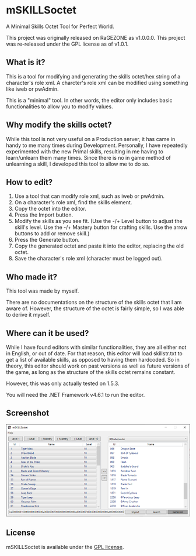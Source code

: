 # mSKILLSoctet

A Minimal Skills Octet Tool for Perfect World.

This project was originally released on RaGEZONE as v1.0.0.0. This project was
re-released under the GPL license as of v1.0.1.

## What is it?

This is a tool for modifying and generating the skills octet/hex string of a
character's role xml. A charcter's role xml can be modified using something like
iweb or pwAdmin.

This is a "minimal" tool. In other words, the editor only includes basic
functionalities to allow you to modify values.

## Why modify the skills octet?

While this tool is not very useful on a Production server, it has came in handy
to me many times during Development. Personally, I have repeatedly experimented
with the new Primal skills, resulting in me having to learn/unlearn them many
times. Since there is no in game method of unlearning a skill, I developed this
tool to allow me to do so.

## How to edit?

1. Use a tool that can modify role xml, such as iweb or pwAdmin.
2. On a character's role xml, find the skills element.
3. Copy the octet into the editor.
4. Press the Import button.
5. Modify the skills as you see fit. (Use the -/+ Level button to adjust the
   skill's level. Use the -/+ Mastery button for crafting skills. Use the arrow
   buttons to add or remove skill.)
6. Press the Generate button.
7. Copy the generated octet and paste it into the editor, replacing the old
   octet.
8. Save the character's role xml (character must be logged out).

## Who made it?

This tool was made by myself.

There are no documentations on the structure of the skills octet that I am aware
of. However, the structure of the octet is fairly simple, so I was able to
derive it myself.

## Where can it be used?

While I have found editors with similar functionalities, they are all either not
in English, or out of date. For that reason, this editor will load skillstr.txt
to get a list of available skills, as opposed to having them hardcoded. So in
theory, this editor should work on past versions as well as future versions of
the game, as long as the structure of the skills octet remains constant.

However, this was only actually tested on 1.5.3.

You will need the .NET Framework v4.6.1 to run the editor.

## Screenshot

![Image of Main Window](main.png)

## License

mSKILLSoctet is available under the [GPL license](https://www.gnu.org/licenses/gpl-3.0.en.html).
